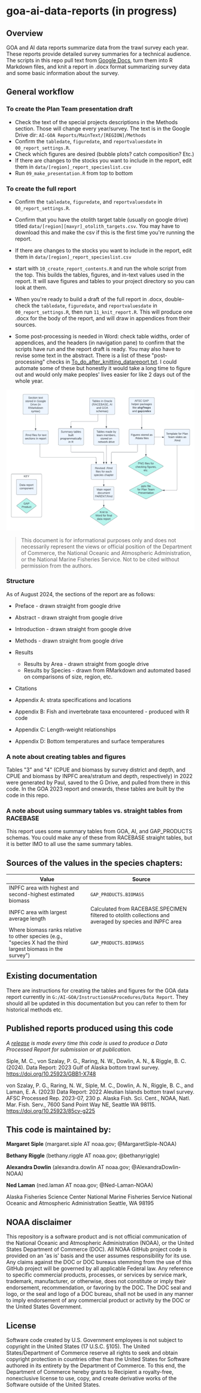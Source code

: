 # goa-ai-data-reports (in progress)

## Overview
GOA and AI data reports summarize data from the trawl survey each year. These reports provide detailed survey summaries for a technical audience. The scripts in this repo pull text from [Google Docs](https://drive.google.com/drive/folders/1jl0YXfsUNi-bKRoIKiaa3b0opLbmBTIg?usp=drive_link), turn them into R Markdown files, and knit a report in .docx format summarizing survey data and some basic information about the survey. 

## General workflow

### To create the Plan Team presentation draft

- Check the text of the special projects descriptions in the Methods section. Those will change every year/survey. The text is in the Google Drive dir: `AI-GOA Reports/MainText/[REGION]/Methods`
- Confirm the `tabledate`, `figuredate`, and `reportvaluesdate` in `00_report_settings.R`. 
- Check which figures are desired (bubble plots? catch composition? Etc.)
- If there are changes to the stocks you want to include in the report, edit them in `data/[region]_report_specieslist.csv`
- Run `09_make_presentation.R` from top to bottom

### To create the full report 

- Confirm the `tabledate`, `figuredate`, and `reportvaluesdate` in `00_report_settings.R`. 
- Confirm that you have the otolith target table (usually on google drive) titled `data/[region][maxyr]_otolith_targets.csv`. You may have to download this and make the csv if this is the first time you're running the report.
- If there are changes to the stocks you want to include in the report, edit them in `data/[region]_report_specieslist.csv`

- start with `10_create_report_contents.R` and run the whole script from the top. This builds the tables, figures, and in-text values used in the report. It will save figures and tables to your project directory so you can look at them.
- When you're ready to build a draft of the full report in .docx, double-check the `tabledate`, `figuredate`, and `reportvaluesdate` in `00_report_settings.R`, then run `11_knit_report.R`. This will produce one .docx for the body of the report, and will draw in appendices from their sources.
- Some post-processing is needed in Word: check table widths, order of appendices, and the headers (in navigation pane) to confirm that the scripts have run and the report draft is ready. You may also have to revise some text in the abstract. There is a list of these "post-processing" checks in [To_do_after_knitting_datareport.txt](To_do_after_knitting_datareport.txt). I could automate some of these but honestly it would take a long time to figure out and would only make peoples' lives easier for like 2 days out of the whole year.

![Diagram of report structure](img/DataReportFlowChart.png)

> This document is for informational purposes only and does not necessarily represent the views or official position of the Department of Commerce, the National Oceanic and Atmospheric Administration, or the National Marine Fisheries Service. Not to be cited without permission from the authors.

### Structure

As of August 2024, the sections of the report are as follows:

- Preface - drawn straight from google drive
- Abstract - drawn straight from google drive
- Introduction - drawn straight from google drive
- Methods - drawn straight from google drive
- Results 
  - Results by Area - drawn straight from google drive
  - Results by Species - drawn from RMarkdown and automated based on comparisons of size, region, etc.

- Citations
- Appendix A: strata specifications and locations
- Appendix B: Fish and invertebrate taxa encountered - produced with R code
- Appendix C: Length-weight relationships
- Appendix D: Bottom temperatures and surface temperatures

### A note about creating tables and figures
Tables "3" and "4" (CPUE and biomass by survey district and depth, and CPUE and biomass by INPFC area/stratum and depth, respectively) in 2022 were generated by Paul, saved to the G Drive, and pulled from there in this code. In the GOA 2023 report and onwards, these tables are built by the code in this repo.

### A note about using summary tables vs. straight tables from RACEBASE
This report uses some summary tables from GOA, AI, and GAP_PRODUCTS schemas. You could make any of these from RACEBASE straight tables, but it is better IMO to all use the same summary tables.

## Sources of the values in the species chapters:

| Value      | Source |
| ----------- | ----------- |
| INPFC area with highest and second-highest estimated biomass      | `GAP_PRODUCTS.BIOMASS`       |
| INPFC area with largest average length   | Calculated from RACEBASE.SPECIMEN filtered to otolith collections and averaged by species and INPFC area        |
| Where biomass ranks relative to other species (e.g., "species X had the third largest biomass in the survey")   | `GAP_PRODUCTS.BIOMASS` |

## Existing documentation
There are instructions for creating the tables and figures for the GOA data report currently in `G:/AI-GOA/Instructions&Procedures/Data Report`. They should all be updated in this documentation but you can refer to them for historical methods etc.

## Published reports produced using this code

*A [release](https://github.com/MargaretSiple-NOAA/goa-ai-data-reports/releases) is made every time this code is used to produce a Data Processed Report for submission or at publication.*

Siple, M. C., von Szalay, P. G., Raring, N. W., Dowlin, A. N., & Riggle, B. C. (2024). Data Report: 2023 Gulf of Alaska bottom trawl survey. https://doi.org/10.25923/GBB1-X748

von Szalay, P. G., Raring, N. W., Siple, M. C., Dowlin, A. N., Riggle, B. C., and Laman, E. A. (2023) Data Report: 2022 Aleutian Islands bottom trawl survey.  AFSC Processed Rep. 2023-07, 230 p. Alaska Fish. Sci. Cent., NOAA, Natl. Mar. Fish. Serv., 7600 Sand Point Way NE, Seattle WA 98115. https://doi.org/10.25923/85cy-g225

## This code is maintained by:
**Margaret Siple** (margaret.siple AT noaa.gov; @MargaretSiple-NOAA)

**Bethany Riggle** (bethany.riggle AT noaa.gov; @bethanyriggle)

**Alexandra Dowlin** (alexandra.dowlin AT noaa.gov; @AlexandraDowlin-NOAA)

**Ned Laman** (ned.laman AT noaa.gov; @Ned-Laman-NOAA)

Alaska Fisheries Science Center
National Marine Fisheries Service 
National Oceanic and Atmospheric Administration
Seattle, WA 98195

## NOAA disclaimer
This repository is a software product and is not official communication of the National Oceanic and Atmospheric Administration (NOAA), or the United States Department of Commerce (DOC). All NOAA GitHub project code is provided on an 'as is' basis and the user assumes responsibility for its use. Any claims against the DOC or DOC bureaus stemming from the use of this GitHub project will be governed by all applicable Federal law. Any reference to specific commercial products, processes, or services by service mark, trademark, manufacturer, or otherwise, does not constitute or imply their endorsement, recommendation, or favoring by the DOC. The DOC seal and logo, or the seal and logo of a DOC bureau, shall not be used in any manner to imply endorsement of any commercial product or activity by the DOC or the United States Government.

## License
Software code created by U.S. Government employees is not subject to copyright in the United States (17 U.S.C. §105). The United States/Department of Commerce reserve all rights to seek and obtain copyright protection in countries other than the United States for Software authored in its entirety by the Department of Commerce. To this end, the Department of Commerce hereby grants to Recipient a royalty-free, nonexclusive license to use, copy, and create derivative works of the Software outside of the United States.
